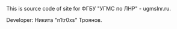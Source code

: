 This is source code of site for ФГБУ "УГМС по ЛНР" - ugmslnr.ru.

Developer: Никита "n1tr0xs" Троянов.
